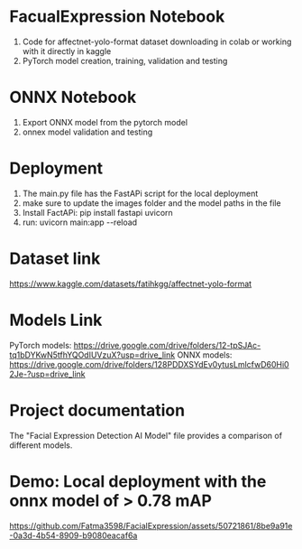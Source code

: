 # FacualExpression Notebook
1. Code for affectnet-yolo-format dataset downloading in colab or working with it directly in kaggle
2. PyTorch model creation, training, validation and testing

# ONNX Notebook
1. Export ONNX model from the pytorch model
2. onnex model validation and testing

# Deployment
1. The main.py file has the FastAPi script for the local deployment
2. make sure to update the images folder and the model paths in the file
3. Install FactAPi: pip install fastapi uvicorn
5. run: uvicorn main:app --reload

# Dataset link
  https://www.kaggle.com/datasets/fatihkgg/affectnet-yolo-format

# Models Link
  PyTorch models: https://drive.google.com/drive/folders/12-tpSJAc-tq1bDYKwN5tfhYQOdIUVzuX?usp=drive_link
  ONNX models: https://drive.google.com/drive/folders/128PDDXSYdEv0ytusLmlcfwD60Hi02Je-?usp=drive_link

# Project documentation
The "Facial Expression Detection AI Model" file provides a comparison of different models.

# Demo: Local deployment with the onnx model of > 0.78 mAP

https://github.com/Fatma3598/FacialExpression/assets/50721861/8be9a91e-0a3d-4b54-8909-b9080eacaf6a


